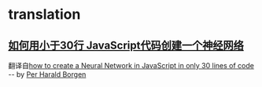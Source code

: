# translation
## [如何用小于30行 JavaScript代码创建一个神经网络](https://github.com/bing-zhub/translation/blob/master/How%20to%20create%20a%20Neural%20Network%20in%20JavaScript%20in%20only%2030%20lines%20of%20code/%E5%A6%82%E4%BD%95%E7%94%A8%E5%B0%8F%E4%BA%8E30%E8%A1%8C%20JavaScript%E4%BB%A3%E7%A0%81%E5%88%9B%E5%BB%BA%E4%B8%80%E4%B8%AA%E7%A5%9E%E7%BB%8F%E7%BD%91%E7%BB%9C.md)
翻译自[how to create a Neural Network in JavaScript in only 30 lines of code
](https://medium.freecodecamp.org/how-to-create-a-neural-network-in-javascript-in-only-30-lines-of-code-343dafc50d49) -- by [Per Harald Borgen](https://medium.freecodecamp.org/@perborgen)


